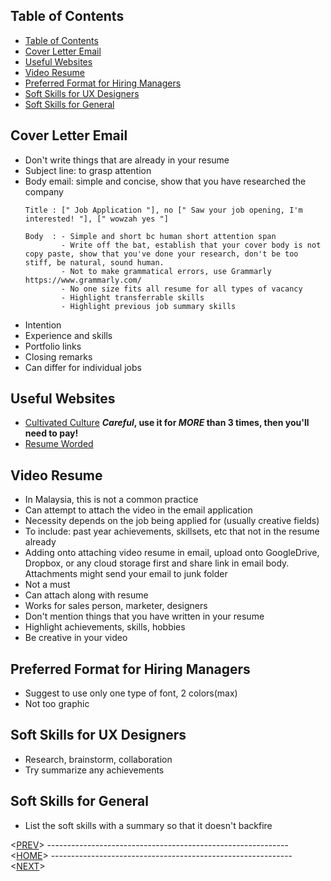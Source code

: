 ## Table of Contents
- [Table of Contents](#table-of-contents)
- [Cover Letter Email](#cover-letter-email)
- [Useful Websites](#useful-websites)
- [Video Resume](#video-resume)
- [Preferred Format for Hiring Managers](#preferred-format-for-hiring-managers)
- [Soft Skills for UX Designers](#soft-skills-for-ux-designers)
- [Soft Skills for General](#soft-skills-for-general)

## Cover Letter Email
- Don't write things that are already in your resume
- Subject line: to grasp attention
- Body email: simple and concise, show that you have researched the company
  ```
  Title : [" Job Application "], no [" Saw your job opening, I'm interested! "], [" wowzah yes "]

  Body  : - Simple and short bc human short attention span
          - Write off the bat, establish that your cover body is not copy paste, show that you've done your research, don't be too stiff, be natural, sound human.
          - Not to make grammatical errors, use Grammarly https://www.grammarly.com/
          - No one size fits all resume for all types of vacancy
          - Highlight transferrable skills
          - Highlight previous job summary skills
  ```
- Intention
- Experience and skills
- Portfolio links
- Closing remarks
- Can differ for individual jobs

## Useful Websites
- [Cultivated Culture](https://cultivatedculture.com/) ***Careful*, use it for *MORE* than 3 times, then you'll need to pay!**
- [Resume Worded](https://resumeworded.com/targeted-resume)

## Video Resume
- In Malaysia, this is not a common practice
- Can attempt to attach the video in the email application
- Necessity depends on the job being applied for (usually creative fields)
- To include: past year achievements, skillsets, etc that not in the resume already
- Adding onto attaching video resume in email, upload onto GoogleDrive, Dropbox, or any cloud storage first and share link in email body. Attachments might send your email to junk folder
- Not a must
- Can attach along with resume
- Works for sales person, marketer, designers
- Don't mention things that you have written in your resume
- Highlight achievements, skills, hobbies
- Be creative in your video

## Preferred Format for Hiring Managers
- Suggest to use only one type of font, 2 colors(max)
- Not too graphic

## Soft Skills for UX Designers
- Research, brainstorm, collaboration
- Try summarize any achievements 

## Soft Skills for General
- List the soft skills with a summary so that it doesn't backfire

<[PREV](summary-note-part-1.md)> ------------------------------------------------------------ <[HOME](README.md)> ------------------------------------------------------------ <[NEXT](summary-note-part-2.md)>